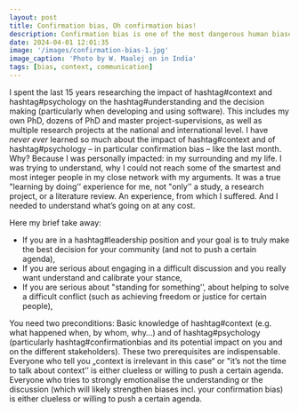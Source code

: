 ```yaml
---
layout: post
title: Confirmation bias, Oh confirmation bias!
description: Confirmation bias is one of the most dangerous human biases, particulary when it is combined with a lack of knowledge in a certain topic.  
date: 2024-04-01 12:01:35 
image: '/images/confirmation-bias-1.jpg'
image_caption: 'Photo by W. Maalej on in India'
tags: [bias, context, communication]
---
```


I spent the last 15 years researching the impact of hashtag#context and hashtag#psychology on the hashtag#understanding and the decision making (particularly when developing and using software). This includes my own PhD, dozens of PhD and master project-supervisions, as well as multiple research projects at the national and international level. 
I have _never ever_ learned so much about the impact of hashtag#context and of hashtag#psychology – in particular confirmation bias – like the last month. Why? Because I was personally impacted: in my surrounding and my life. I was trying to understand, why I could not reach some of the smartest and most integer people in my close network with my arguments. It was a true "learning by doing’’ experience for me, not "only’’ a study, a research project, or a literature review. An experience, from which I suffered. And I needed to understand what’s going on at any cost.

Here my brief take away: 
* If you are in a hashtag#leadership position and your goal is to truly make the best decision for your community (and not to push a certain agenda),
* If you are serious about engaging in a difficult discussion and you really want understand and calibrate your stance,
* If you are serious about "standing for something’’, about helping to solve a difficult conflict (such as achieving freedom or justice for certain people), 

You need two preconditions: Basic knowledge of hashtag#context (e.g. what happened when, by whom, why…) and of hashtag#psychology (particularly hashtag#confirmationbias and its potential impact on you and on the different stakeholders). These two prerequisites are indispensable. 
Everyone who tell you „context is irrelevant in this case“ or "it’s not the time to talk about context’’ is either clueless or willing to push a certain agenda. Everyone who tries to strongly emotionalise the understanding or the discussion (which will likely strengthen biases incl. your confirmation bias) is either clueless or willing to push a certain agenda.
